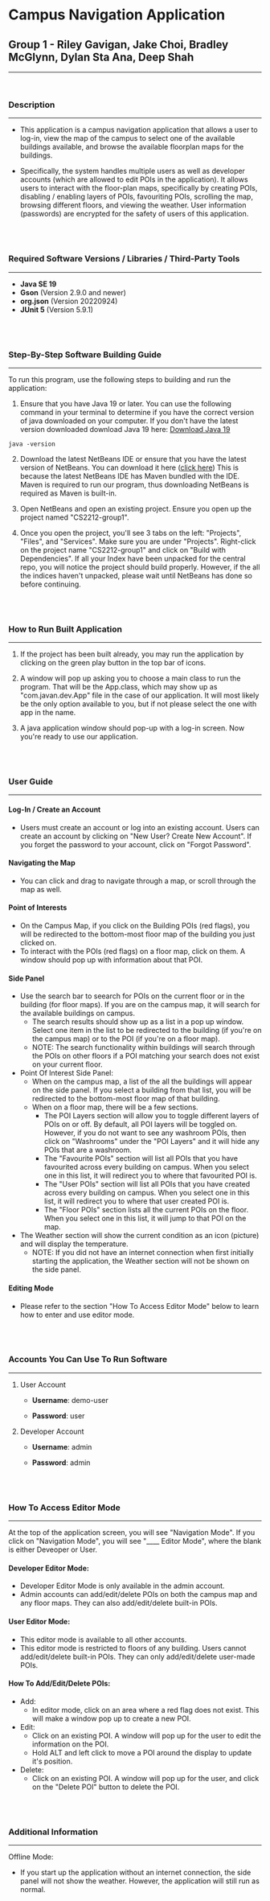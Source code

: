 # **Campus Navigation Application**
## Group 1 - Riley Gavigan, Jake Choi, Bradley McGlynn, Dylan Sta Ana, Deep Shah
--- 
<br/>

### **Description**
---
* This application is a campus navigation application that allows a user to log-in, view the map of the campus to select one of the available
buildings available, and browse the available floorplan maps for the buildings. 

* Specifically, the system handles multiple users as well as 
developer accounts (which are allowed to edit POIs in the application). It allows users to interact with the floor-plan maps, specifically
by creating POIs, disabling / enabling layers of POIs, favouriting POIs, scrolling the map, browsing different floors, and viewing the weather.
User information (passwords) are encrypted for the safety of users of this application.

<br/><br/>

### **Required Software Versions / Libraries / Third-Party Tools**
---
* **Java SE 19**
* **Gson** (Version 2.9.0 and newer)
* **org.json** (Version 20220924)
* **JUnit 5** (Version 5.9.1)

<br/><br/>

### Step-By-Step Software Building Guide
---
To run this program, use the following steps to building and run the application:

1. Ensure that you have Java 19 or later. You can use the following command in your terminal to determine if you have the correct version of java downloaded on your computer. If you don't have the latest version downloaded download Java 19 here: [Download Java 19](https://www.oracle.com/java/technologies/javase/jdk19-archive-downloads.html)
```
java -version
```  

2. Download the latest NetBeans IDE or ensure that you have the latest version of NetBeans. You can download it here ([click here](https://netbeans.apache.org/download/nb17/)) This is because the latest NetBeans IDE has Maven bundled with the IDE. Maven is required to run our program, thus downloading NetBeans is required as Maven is built-in.

3. Open NetBeans and open an existing project. Ensure you open up the project named "CS2212-group1".

4. Once you open the project, you'll see 3 tabs on the left: "Projects", "Files", and "Services". Make sure you are under "Projects". Right-click on the project name "CS2212-group1" and click on "Build with Dependencies". If all your Index have been unpacked for the central repo, you will notice the project should build properly. However, if the all the indices haven't unpacked, please wait until NetBeans has done so before continuing.

<br/><br/>

### How to Run Built Application
---
1. If the project has been built already, you may run the application by clicking on the green play button in the top bar of icons.

2. A window will pop up asking you to choose a main class to run the program. That will be the App.class, which may show up as "com.javan.dev.App" file in the case of our application. It will most likely be the only option available to you, but if not please select the one with app in the name.

3. A java application window should pop-up with a log-in screen. Now you're ready to use our application.

<br/><br/>

### User Guide
---
#### Log-In / Create an Account
* Users must create an account or log into an existing account. Users can create an account by clicking on "New User? Create New Account". If you forget the password to your account, click on "Forgot Password".


#### Navigating the Map
* You can click and drag to navigate through a map, or scroll through the map as well.

#### Point of Interests
* On the Campus Map, if you click on the Building POIs (red flags), you will be redirected to the bottom-most floor map of the building you just clicked on.
* To interact with the POIs (red flags) on a floor map, click on them. A window should pop up with information about that POI. 

#### Side Panel
* Use the search bar to seearch for POIs on the current floor or in the building (for floor maps). If you are on the campus map, it will search for the available buildings on campus.
    * The search results should show up as a list in a pop up window. Select one item in the list to be redirected to the building (if you're on the campus map) or to the POI (if you're on a floor map).
    * NOTE: The search functionality within buildings will search through the POIs on other floors if a POI matching your search does not exist on your current floor.
* Point Of Interest Side Panel:
    * When on the campus map, a list of the all the buildings will appear on the side panel. If you select a building from that list, you will be redirected to the bottom-most floor map of that building.
    * When on a floor map, there will be a few sections.
        * The POI Layers section will allow you to toggle different layers of POIs on or off. By default, all POI layers will be toggled on. However, if you do not want to see any washroom POIs, then click on "Washrooms" under the "POI Layers" and it will hide any POIs that are a washroom.
        * The "Favourite POIs" section will list all POIs that you have favourited across every building on campus. When you select one in this list, it will redirect you to where that favourited POI is.
        * The "User POIs" section will list all POIs that you have created across every building on campus. When you select one in this list, it will redirect you to where that user created POI is.
        * The "Floor POIs" section lists all the current POIs on the floor. When you select one in this list, it will jump to that POI on the map.
* The Weather section will show the current condition as an icon (picture) and will display the temperature. 
    * NOTE: If you did not have an internet connection when first initially starting the application, the Weather section will not be shown on the side panel.

#### Editing Mode
* Please refer to the section "How To Access Editor Mode" below to learn how to enter and use editor mode.

<br/><br/>

### Accounts You Can Use To Run Software
---
1. User Account

    * **Username**: demo-user

    * **Password**: user

2. Developer Account

    * **Username**: admin

    * **Password**: admin

<br/><br/>

### How To Access Editor Mode
---
At the top of the application screen, you will see "Navigation Mode". If you click on "Navigation Mode", you will see "____ Editor Mode", where the blank is either Deveoper or User.

#### Developer Editor Mode:
* Developer Editor Mode is only available in the admin account.
* Admin accounts can add/edit/delete POIs on both the campus map and any floor maps. They can also add/edit/delete built-in POIs.

#### User Editor Mode:
* This editor mode is available to all other accounts.
* This editor mode is restricted to floors of any building. Users cannot add/edit/delete built-in POIs. They can only add/edit/delete user-made POIs.

#### How To Add/Edit/Delete POIs:
* Add:
    * In editor mode, click on an area where a red flag does not exist. This will make a window pop up to create a new POI.
* Edit:
    * Click on an existing POI. A window will pop up for the user to edit the information on the POI.
    * Hold ALT and left click to move a POI around the display to update it's position.
* Delete: 
    * Click on an existing POI. A window will pop up for the user, and click on the "Delete POI" button to delete the POI.

<br/><br/>

### Additional Information
---
Offline Mode:
* If you start up the application without an internet connection, the side panel will not show the weather. However, the application will still run as normal.